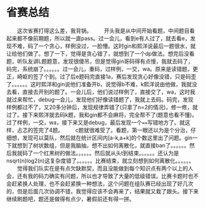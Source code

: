 # 省赛总结

&emsp;&emsp;这次省赛打得这么差，我背锅。
&emsp;&emsp;开头我是从中间开始看题，中间题目看起来都不像前期题，所以就一直pass。过一会儿，看到e有人过了，就去看e，发现不难，码了一个贪心，样例没过，一脸懵。这时gin和熙洋说最后一题很水，就让给他们做了。想了一下，觉得是贪心错了，就想到了一个dp做法。想完后没看题，听队友讲L题题意，发现很傻吊，但是觉得gin哥码得有点慢，我就去码了，码完，系统崩了。。。。。。过一会儿，重码，过样例，一交，wa。原来是读错题，更正，崎岖的签了个到。过了后e题码完直接1a，赛后发现贪心好像没错，只是码歪了。。。。。。这时熙洋和gin说他们准备开b，说觉得b不难，k熙洋说由他做，我就没去看，直接去开别的题了。一会儿后，他们说过样例了，直接交了，wa，这时我就过来帮忙，debug一会儿，发现他们好像读错题了，我就上去码。码完，发现样例都过不了，又20多分钟后，发现规律弄错了(只拿了n=2的情况)，修一修，就过了。接下来熙洋就去码k题，我和gin都不会麻将，完全帮不了(题意也看不懂)。过了样例，一交，wa，接下来又是debug，最后发现一个`==`写错地方了。就这样，忐忑的签完了4题。
&emsp;&emsp;c题就很难受了。看题，第一眼还以为是个分治，仔细想，发现可以莫队，然后就在统计区间内[a-k,a+k]的个数这里出了问题。gin一下就想到了树状数组，但是我脑抽，想不出如何离散化，就直接ban了。。。。。。然后我就码了一个红黑树的做法。。。。。。然后就从头t到结束。。。。。。还认为是nsqrt(n)log2(n)这复杂度错了。。。。。。比赛结束，就立刻想到如何离散化。。。。。。
&emsp;&emsp;觉得我们队实在是有点欠缺默契，而且没能做到每个知识点有两个以上的人会，还有我的码力确实有问题，所以也才导致了大量的低级错误。比赛卡题时也不会赶紧换人处理，也不会赶紧换一种想法，这个问题在组队赛已经出现了好几次的，但是后面几次协调不错，我觉得应该不会再来了，结果就又栽了跟头。接下来继续刷题吧，题还是做得有点少，暑假前还有得一拼。